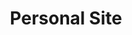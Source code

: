---
title: 'Personal Site'
description: ''
tech: ['html','css']
url: 'https://www.tanyafernando.com/'
catgegory: "branding"
---